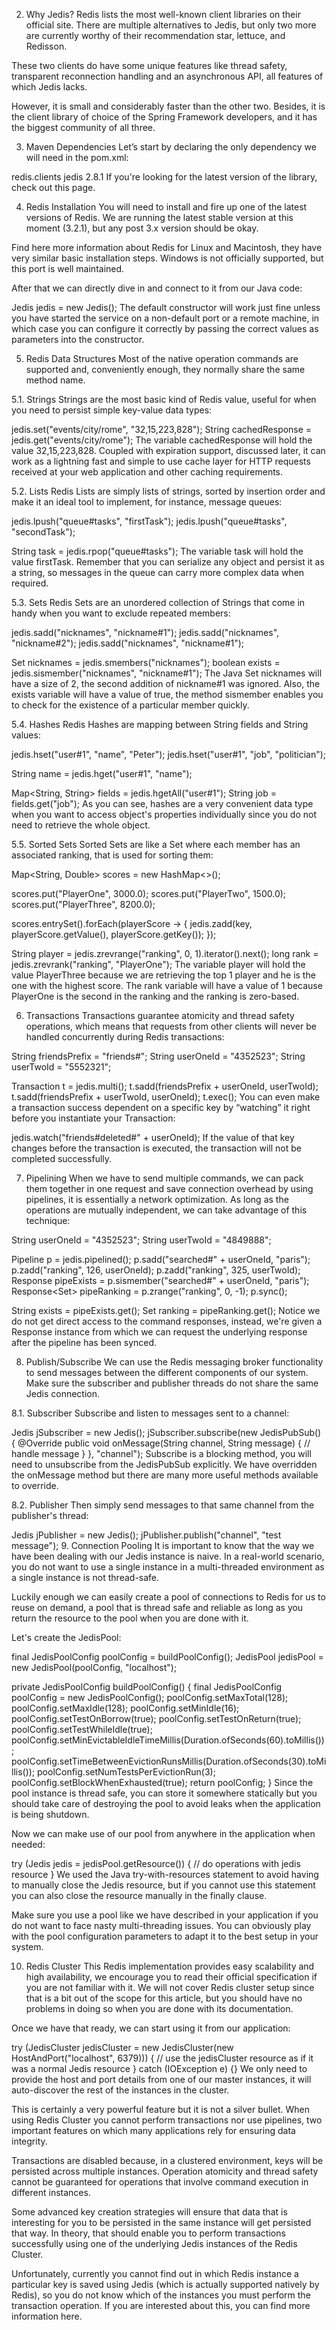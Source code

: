 2. Why Jedis?
   Redis lists the most well-known client libraries on their official site. There are multiple alternatives to Jedis, but only two more are currently worthy of their recommendation star, lettuce, and Redisson.

These two clients do have some unique features like thread safety, transparent reconnection handling and an asynchronous API, all features of which Jedis lacks.

However, it is small and considerably faster than the other two. Besides, it is the client library of choice of the Spring Framework developers, and it has the biggest community of all three.

3. Maven Dependencies
   Let’s start by declaring the only dependency we will need in the pom.xml:

<dependency>
    <groupId>redis.clients</groupId>
    <artifactId>jedis</artifactId>
    <version>2.8.1</version>
</dependency>
If you're looking for the latest version of the library, check out this page.

4. Redis Installation
   You will need to install and fire up one of the latest versions of Redis. We are running the latest stable version at this moment (3.2.1), but any post 3.x version should be okay.

Find here more information about Redis for Linux and Macintosh, they have very similar basic installation steps. Windows is not officially supported, but this port is well maintained.

After that we can directly dive in and connect to it from our Java code:

Jedis jedis = new Jedis();
The default constructor will work just fine unless you have started the service on a non-default port or a remote machine, in which case you can configure it correctly by passing the correct values as parameters into the constructor.

5. Redis Data Structures
   Most of the native operation commands are supported and, conveniently enough, they normally share the same method name.

5.1. Strings
Strings are the most basic kind of Redis value, useful for when you need to persist simple key-value data types:

jedis.set("events/city/rome", "32,15,223,828");
String cachedResponse = jedis.get("events/city/rome");
The variable cachedResponse will hold the value 32,15,223,828. Coupled with expiration support, discussed later, it can work as a lightning fast and simple to use cache layer for HTTP requests received at your web application and other caching requirements.

5.2. Lists
Redis Lists are simply lists of strings, sorted by insertion order and make it an ideal tool to implement, for instance, message queues:

jedis.lpush("queue#tasks", "firstTask");
jedis.lpush("queue#tasks", "secondTask");

String task = jedis.rpop("queue#tasks");
The variable task will hold the value firstTask. Remember that you can serialize any object and persist it as a string, so messages in the queue can carry more complex data when required.

5.3. Sets
Redis Sets are an unordered collection of Strings that come in handy when you want to exclude repeated members:

jedis.sadd("nicknames", "nickname#1");
jedis.sadd("nicknames", "nickname#2");
jedis.sadd("nicknames", "nickname#1");

Set<String> nicknames = jedis.smembers("nicknames");
boolean exists = jedis.sismember("nicknames", "nickname#1");
The Java Set nicknames will have a size of 2, the second addition of nickname#1 was ignored. Also, the exists variable will have a value of true, the method sismember enables you to check for the existence of a particular member quickly.

5.4. Hashes
Redis Hashes are mapping between String fields and String values:

jedis.hset("user#1", "name", "Peter");
jedis.hset("user#1", "job", "politician");

String name = jedis.hget("user#1", "name");

Map<String, String> fields = jedis.hgetAll("user#1");
String job = fields.get("job");
As you can see, hashes are a very convenient data type when you want to access object's properties individually since you do not need to retrieve the whole object.

5.5. Sorted Sets
Sorted Sets are like a Set where each member has an associated ranking, that is used for sorting them:

Map<String, Double> scores = new HashMap<>();

scores.put("PlayerOne", 3000.0);
scores.put("PlayerTwo", 1500.0);
scores.put("PlayerThree", 8200.0);

scores.entrySet().forEach(playerScore -> {
jedis.zadd(key, playerScore.getValue(), playerScore.getKey());
});

String player = jedis.zrevrange("ranking", 0, 1).iterator().next();
long rank = jedis.zrevrank("ranking", "PlayerOne");
The variable player will hold the value PlayerThree because we are retrieving the top 1 player and he is the one with the highest score. The rank variable will have a value of 1 because PlayerOne is the second in the ranking and the ranking is zero-based.

6. Transactions
   Transactions guarantee atomicity and thread safety operations, which means that requests from other clients will never be handled concurrently during Redis transactions:

String friendsPrefix = "friends#";
String userOneId = "4352523";
String userTwoId = "5552321";

Transaction t = jedis.multi();
t.sadd(friendsPrefix + userOneId, userTwoId);
t.sadd(friendsPrefix + userTwoId, userOneId);
t.exec();
You can even make a transaction success dependent on a specific key by “watching” it right before you instantiate your Transaction:

jedis.watch("friends#deleted#" + userOneId);
If the value of that key changes before the transaction is executed, the transaction will not be completed successfully.

7. Pipelining
   When we have to send multiple commands, we can pack them together in one request and save connection overhead by using pipelines, it is essentially a network optimization. As long as the operations are mutually independent, we can take advantage of this technique:

String userOneId = "4352523";
String userTwoId = "4849888";

Pipeline p = jedis.pipelined();
p.sadd("searched#" + userOneId, "paris");
p.zadd("ranking", 126, userOneId);
p.zadd("ranking", 325, userTwoId);
Response<Boolean> pipeExists = p.sismember("searched#" + userOneId, "paris");
Response<Set<String>> pipeRanking = p.zrange("ranking", 0, -1);
p.sync();

String exists = pipeExists.get();
Set<String> ranking = pipeRanking.get();
Notice we do not get direct access to the command responses, instead, we're given a Response instance from which we can request the underlying response after the pipeline has been synced.

8. Publish/Subscribe
   We can use the Redis messaging broker functionality to send messages between the different components of our system. Make sure the subscriber and publisher threads do not share the same Jedis connection.

8.1. Subscriber
Subscribe and listen to messages sent to a channel:

Jedis jSubscriber = new Jedis();
jSubscriber.subscribe(new JedisPubSub() {
@Override
public void onMessage(String channel, String message) {
// handle message
}
}, "channel");
Subscribe is a blocking method, you will need to unsubscribe from the JedisPubSub explicitly. We have overridden the onMessage method but there are many more useful methods available to override.

8.2. Publisher
Then simply send messages to that same channel from the publisher's thread:

Jedis jPublisher = new Jedis();
jPublisher.publish("channel", "test message");
9. Connection Pooling
   It is important to know that the way we have been dealing with our Jedis instance is naive. In a real-world scenario, you do not want to use a single instance in a multi-threaded environment as a single instance is not thread-safe.

Luckily enough we can easily create a pool of connections to Redis for us to reuse on demand, a pool that is thread safe and reliable as long as you return the resource to the pool when you are done with it.

Let's create the JedisPool:

final JedisPoolConfig poolConfig = buildPoolConfig();
JedisPool jedisPool = new JedisPool(poolConfig, "localhost");

private JedisPoolConfig buildPoolConfig() {
final JedisPoolConfig poolConfig = new JedisPoolConfig();
poolConfig.setMaxTotal(128);
poolConfig.setMaxIdle(128);
poolConfig.setMinIdle(16);
poolConfig.setTestOnBorrow(true);
poolConfig.setTestOnReturn(true);
poolConfig.setTestWhileIdle(true);
poolConfig.setMinEvictableIdleTimeMillis(Duration.ofSeconds(60).toMillis());
poolConfig.setTimeBetweenEvictionRunsMillis(Duration.ofSeconds(30).toMillis());
poolConfig.setNumTestsPerEvictionRun(3);
poolConfig.setBlockWhenExhausted(true);
return poolConfig;
}
Since the pool instance is thread safe, you can store it somewhere statically but you should take care of destroying the pool to avoid leaks when the application is being shutdown.

Now we can make use of our pool from anywhere in the application when needed:

try (Jedis jedis = jedisPool.getResource()) {
// do operations with jedis resource
}
We used the Java try-with-resources statement to avoid having to manually close the Jedis resource, but if you cannot use this statement you can also close the resource manually in the finally clause.

Make sure you use a pool like we have described in your application if you do not want to face nasty multi-threading issues. You can obviously play with the pool configuration parameters to adapt it to the best setup in your system.

10. Redis Cluster
    This Redis implementation provides easy scalability and high availability, we encourage you to read their official specification if you are not familiar with it. We will not cover Redis cluster setup since that is a bit out of the scope for this article, but you should have no problems in doing so when you are done with its documentation.

Once we have that ready, we can start using it from our application:

try (JedisCluster jedisCluster = new JedisCluster(new HostAndPort("localhost", 6379))) {
// use the jedisCluster resource as if it was a normal Jedis resource
} catch (IOException e) {}
We only need to provide the host and port details from one of our master instances, it will auto-discover the rest of the instances in the cluster.

This is certainly a very powerful feature but it is not a silver bullet. When using Redis Cluster you cannot perform transactions nor use pipelines, two important features on which many applications rely for ensuring data integrity.

Transactions are disabled because, in a clustered environment, keys will be persisted across multiple instances. Operation atomicity and thread safety cannot be guaranteed for operations that involve command execution in different instances.

Some advanced key creation strategies will ensure that data that is interesting for you to be persisted in the same instance will get persisted that way. In theory, that should enable you to perform transactions successfully using one of the underlying Jedis instances of the Redis Cluster.

Unfortunately, currently you cannot find out in which Redis instance a particular key is saved using Jedis (which is actually supported natively by Redis), so you do not know which of the instances you must perform the transaction operation. If you are interested about this, you can find more information here.